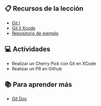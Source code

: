 ## :clipboard: Recursos de la lección

- [Git I](https://docs.google.com/presentation/d/1j7l-Iz2NEDrFQOPMA9KHtvFxXXY9vim9wfZCih5_1hU/edit?usp=sharing)
- [Git II Xcode](https://docs.google.com/presentation/d/1Z6A3nDwP4hMibI6eWrFQZcIqckIDATusFZJP8yWg9cM/edit?usp=sharing)
- [Repositorio de ejemplo](https://github.com/wizeline/baziOSGit)

## :computer: Actividades

- Realizar un Cherry Pick con Git en XCode
- Realizar un PR en Github

## :books: Para aprender más

- [Git Doc](https://git-scm.com/doc)

